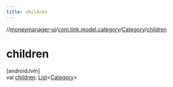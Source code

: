 ```yaml
---
title: children
---
```

//[moneymanager-ui](../../../index.html)/[com.tink.model.category](../index.html)/[Category](index.html)/[children](children.html)



# children



[androidJvm]\
val [children](children.html): [List](https://kotlinlang.org/api/latest/jvm/stdlib/kotlin.collections/-list/index.html)&lt;[Category](index.html)&gt;




